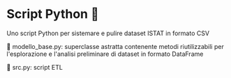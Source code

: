 # Script Python 🐍

Uno script Python per sistemare e pulire dataset ISTAT in formato CSV

📌 modello_base.py: superclasse astratta contenente metodi riutilizzabili per l'esplorazione e l'analisi preliminare di dataset in formato DataFrame

📌 src.py: script ETL
